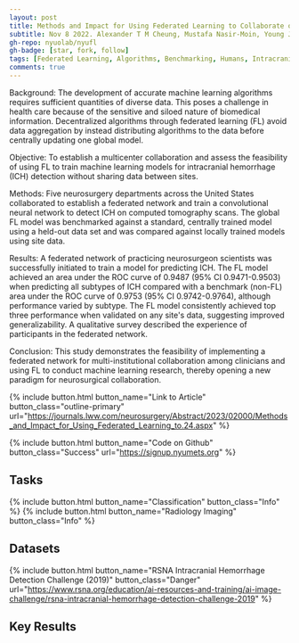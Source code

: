 ```yaml
---
layout: post
title: Methods and Impact for Using Federated Learning to Collaborate on Clinical Research
subtitle: Nov 8 2022. Alexander T M Cheung, Mustafa Nasir-Moin, Young Joon Fred Kwon, Jiahui Guan, Chris Liu, Lavender Jiang, Christian Raimondo, Silky Chotai, Lola Chambless, Hasan S Ahmad, Daksh Chauhan, Jang W Yoon, Todd Hollon, Vivek Buch, Douglas Kondziolka, Dinah Chen, Lama A Al-Aswad, Yindalon Aphinyanaphongs, Eric Karl Oermann
gh-repo: nyuolab/nyufl
gh-badge: [star, fork, follow]
tags: [Federated Learning, Algorithms, Benchmarking, Humans, Intracranial Hemorrhages, Machine Learning, Neural Networks Computer]
comments: true
---
```


Background: The development of accurate machine learning algorithms requires sufficient quantities of diverse data. This poses a challenge in health care because of the sensitive and siloed nature of biomedical information. Decentralized algorithms through federated learning (FL) avoid data aggregation by instead distributing algorithms to the data before centrally updating one global model.

Objective: To establish a multicenter collaboration and assess the feasibility of using FL to train machine learning models for intracranial hemorrhage (ICH) detection without sharing data between sites.

Methods: Five neurosurgery departments across the United States collaborated to establish a federated network and train a convolutional neural network to detect ICH on computed tomography scans. The global FL model was benchmarked against a standard, centrally trained model using a held-out data set and was compared against locally trained models using site data.

Results: A federated network of practicing neurosurgeon scientists was successfully initiated to train a model for predicting ICH. The FL model achieved an area under the ROC curve of 0.9487 (95% CI 0.9471-0.9503) when predicting all subtypes of ICH compared with a benchmark (non-FL) area under the ROC curve of 0.9753 (95% CI 0.9742-0.9764), although performance varied by subtype. The FL model consistently achieved top three performance when validated on any site's data, suggesting improved generalizability. A qualitative survey described the experience of participants in the federated network.

Conclusion: This study demonstrates the feasibility of implementing a federated network for multi-institutional collaboration among clinicians and using FL to conduct machine learning research, thereby opening a new paradigm for neurosurgical collaboration.

{% include button.html button_name="Link to Article" button_class="outline-primary" url="https://journals.lww.com/neurosurgery/Abstract/2023/02000/Methods_and_Impact_for_Using_Federated_Learning_to.24.aspx" %}

{% include button.html button_name="Code on Github" button_class="Success" url="https://signup.nyumets.org" %}



## Tasks
{% include button.html button_name="Classification" button_class="Info" %}
{% include button.html button_name="Radiology Imaging" button_class="Info" %}

## Datasets
{% include button.html button_name="RSNA Intracranial Hemorrhage Detection Challenge (2019)" button_class="Danger" url="https://www.rsna.org/education/ai-resources-and-training/ai-image-challenge/rsna-intracranial-hemorrhage-detection-challenge-2019" %}

## Key Results
